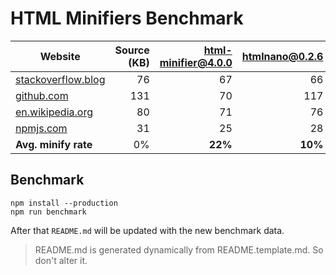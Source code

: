 # HTML Minifiers Benchmark

[html-minifier@4.0.0]: https://www.npmjs.com/package/html-minifier
[htmlnano@0.2.6]: https://www.npmjs.com/package/htmlnano

| Website | Source (KB) | [html-minifier@4.0.0] | [htmlnano@0.2.6] |
|---------|------------:|----------------:|-----------:|
| [stackoverflow.blog](https://stackoverflow.blog/) | 76 | 67 | 66 |
| [github.com](https://github.com/) | 131 | 70 | 117 |
| [en.wikipedia.org](https://en.wikipedia.org/wiki/Main_Page) | 80 | 71 | 76 |
| [npmjs.com](https://www.npmjs.com/features) | 31 | 25 | 28 |
| **Avg. minify rate** | 0% | **22%** | **10%** |


## Benchmark
```
npm install --production
npm run benchmark
```

After that `README.md` will be updated with the new benchmark data.

> README.md is generated dynamically from README.template.md. So don't alter it.
